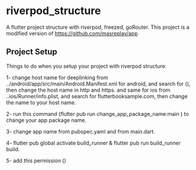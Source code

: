 # riverpod_structure
A flutter project structure with riverpod, freezed, goRouter.
This project is a modified version of https://github.com/masreplay/app

## Project Setup

Things to do when you setup your project with riverpod structure:

1- change host name for deeplinking from ../android/app/src/main/Android.Manifest.xml for android, and search for (<!-- Deep linking -->),
then change the host name in http and https.
and same for ios from ..ios/Runner/info.plist, and search for flutterbooksample.com, then change the name to your host name.

2- run this command (flutter pub run change_app_package_name:main <your new package name>)  to change your app package name.

3- change app name from pubspec.yaml and from main.dart.

4- flutter pub global activate build_runner & flutter pub run build_runner build.

5- add this permission (<uses-permission android:name="android.permission.INTERNET"/>)
